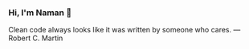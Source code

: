 ### Hi, I'm Naman 👋

Clean code always looks like it was written by someone who cares. — Robert C. Martin
